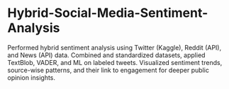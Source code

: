 # Hybrid-Social-Media-Sentiment-Analysis
Performed hybrid sentiment analysis using Twitter (Kaggle), Reddit (API), and News (API) data. Combined and standardized datasets, applied TextBlob, VADER, and ML on labeled tweets. Visualized sentiment trends, source-wise patterns, and their link to engagement for deeper public opinion insights.
